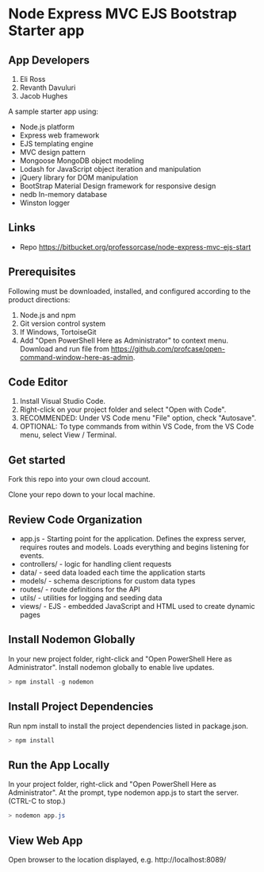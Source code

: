 # Node Express MVC EJS Bootstrap Starter app

## App Developers

1. Eli Ross
2. Revanth Davuluri
3. Jacob Hughes

A sample starter app using:

- Node.js platform
- Express web framework
- EJS templating engine
- MVC design pattern
- Mongoose MongoDB object modeling
- Lodash for JavaScript object iteration and manipulation
- jQuery library for DOM manipulation
- BootStrap Material Design framework for responsive design
- nedb In-memory database
- Winston logger

## Links

- Repo <https://bitbucket.org/professorcase/node-express-mvc-ejs-start>

## Prerequisites

Following must be downloaded, installed, and configured according to the product directions:

1. Node.js and npm
1. Git version control system
1. If Windows, TortoiseGit
1. Add "Open PowerShell Here as Administrator" to context menu. Download and run file from <https://github.com/profcase/open-command-window-here-as-admin>.

## Code Editor

1. Install Visual Studio Code.
1. Right-click on your project folder and select "Open with Code".
1. RECOMMENDED: Under VS Code menu "File" option, check "Autosave".
1. OPTIONAL: To type commands from within VS Code, from the VS Code menu, select View /  Terminal.

## Get started

Fork this repo into your own cloud account.

Clone your repo down to your local machine.

## Review Code Organization

- app.js - Starting point for the application. Defines the express server, requires routes and models. Loads everything and begins listening for events.
- controllers/ - logic for handling client requests
- data/ - seed data loaded each time the application starts
- models/ - schema descriptions for custom data types
- routes/ - route definitions for the API
- utils/ - utilities for logging and seeding data
- views/ - EJS - embedded JavaScript and HTML used to create dynamic pages

## Install Nodemon Globally

In your new project folder, right-click and "Open PowerShell Here as Administrator". Install nodemon globally to enable live updates.

```PowerShell
> npm install -g nodemon
```

## Install Project Dependencies

Run npm install to install the project dependencies listed in package.json.

```PowerShell
> npm install
```

## Run the App Locally

In your project folder, right-click and "Open PowerShell Here as Administrator". At the prompt, type nodemon app.js to start the server.  (CTRL-C to stop.)

```PowerShell
> nodemon app.js
```

## View Web App

Open browser to the location displayed, e.g. http://localhost:8089/